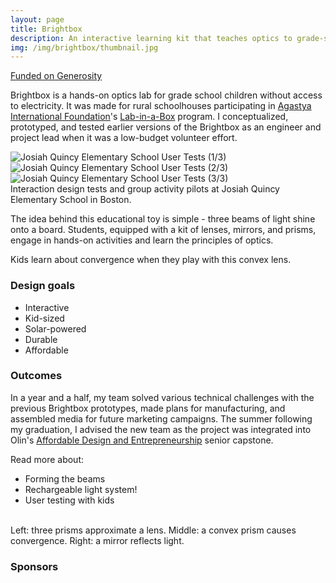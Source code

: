 ```yaml
---
layout: page
title: Brightbox
description: An interactive learning kit that teaches optics to grade-schoolers.
img: /img/brightbox/thumbnail.jpg
---
```


<div class="position-anchor">
<div class="explosion">
<a href="https://www.generosity.com/education-fundraising/hands-on-learning-in-stem-the-brightbox--2">Funded on Generosity</a>
</div>
</div>

Brightbox is a hands-on optics lab for grade school children without access to electricity. It was made for rural schoolhouses participating in <a href="http://www.agastya.org/lab-in-a-box/">Agastya International Foundation</a>'s <a href="http://www.agastya.org/lab-in-a-box/">Lab-in-a-Box</a> program. I conceptualized, prototyped, and tested earlier versions of the Brightbox as an engineer and project lead when it was a low-budget volunteer effort.

<div class="img_row">
<img class="col one" src="{{ site.baseurl }}/img/brightbox/kids_thumb.jpg" alt="Josiah Quincy Elementary School User Tests (1/3)" title="Josiah Quincy Elementary School User Tests (1/3)" onclick="modalOn(this)"/>
<img class="col one" src="{{ site.baseurl }}/img/brightbox/kids2_thumb.jpg" alt="Josiah Quincy Elementary School User Tests (2/3)" title="Josiah Quincy Elementary School User Tests (2/3)" onclick="modalOn(this)"/>
<img class="col one" src="{{ site.baseurl }}/img/brightbox/kids3_thumb.jpg" alt="Josiah Quincy Elementary School User Tests (3/3)" title="Josiah Quincy Elementary School User Tests (3/3)" onclick="modalOn(this)"/>
</div>
<div class="col three caption">
	Interaction design tests and group activity pilots at Josiah Quincy Elementary School in Boston.
</div>

The idea behind this educational toy is simple - three beams of light shine onto a board. Students, equipped with a kit of lenses, mirrors, and prisms, engage in hands-on activities and learn the principles of optics.

<div class="img_row">
	<img class="col three" src="{{ site.baseurl }}/img/brightbox/convergence.png" alt="" title="example image" onclick="modalOn(this)"/>
</div>
<div class="col three caption">
	Kids learn about convergence when they play with this convex lens.
</div>

<h3>Design goals</h3>
<p>
<ul>
<li>Interactive</li>
<li>Kid-sized</li>
<li>Solar-powered</li>
<li>Durable</li>
<li>Affordable</li>
</ul>
</p>

<h3>Outcomes</h3>
<p></p>
<p>
In a year and a half, my team solved various technical challenges with the previous Brightbox prototypes, made plans for manufacturing, and assembled media for future marketing campaigns. The summer following my graduation, I advised the new team as the project was integrated into Olin's <a href="http://design.olin.edu/courses/ade/">Affordable Design and Entrepreneurship</a> senior capstone.
</p>

Read more about:
<ul>
<li>Forming the beams</li>
<li>Rechargeable light system!</li>
<li>User testing with kids</li>
</ul>

<div class="img_row">
<img class="col one" src="{{ site.baseurl }}/img/brightbox/kit1_thumb.jpg" alt="" title="example image" onclick="modalOn(this)"/>
<img class="col one" src="{{ site.baseurl }}/img/brightbox/kit3_thumb.jpg" alt="" title="example image" onclick="modalOn(this)"/>
<img class="col one" src="{{ site.baseurl }}/img/brightbox/kit5_thumb.jpg" alt="" title="example image" onclick="modalOn(this)"/>
</div>
<div class="col three caption">
	Left: three prisms approximate a lens. Middle: a convex prism causes convergence. Right: a mirror reflects light.
</div>

<h3>Sponsors</h3>
<p>
<div class="img_row">
<a href="http://www.agastya.org/"><img class="col two" src="{{ site.baseurl }}/img/brightbox/agastya.png" alt="" title="example image" style="height: inherit;"/></a>
<a href="http://www.scienceclubforgirls.org/"><img class="col one" src="{{ site.baseurl }}/img/brightbox/scfg.png" alt="" title="example image" style="height: inherit;"/></a>
</div>
</p>